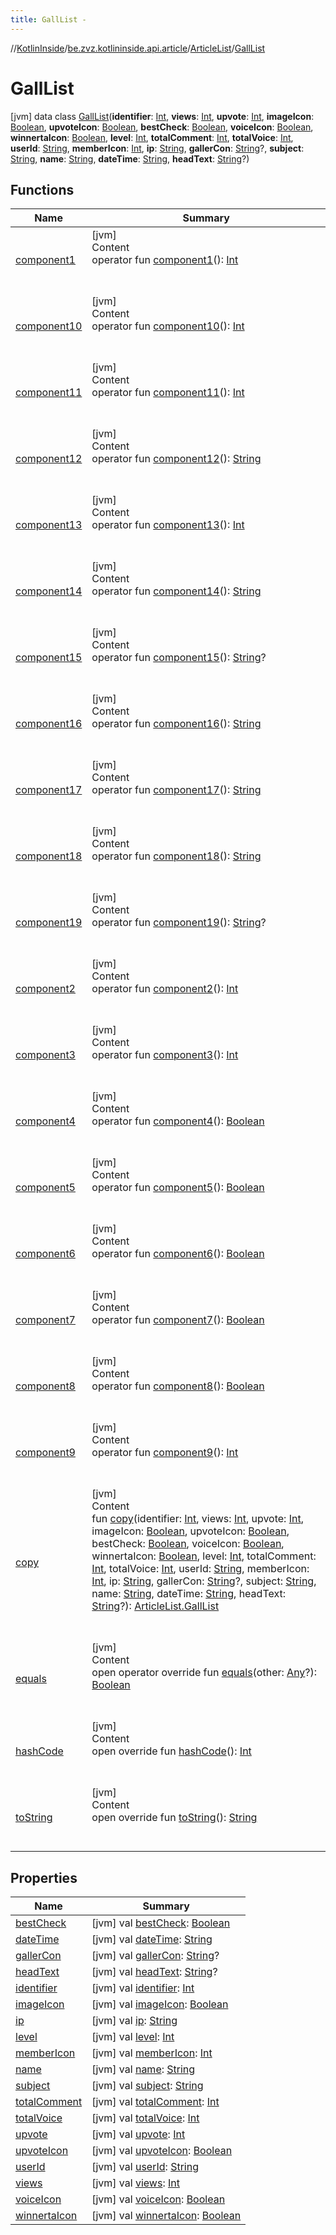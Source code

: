```yaml
---
title: GallList -
---
```

//[KotlinInside](../../../index.md)/[be.zvz.kotlininside.api.article](../../index.md)/[ArticleList](../index.md)/[GallList](index.md)



# GallList  
 [jvm] data class [GallList](index.md)(**identifier**: [Int](https://kotlinlang.org/api/latest/jvm/stdlib/kotlin/-int/index.html), **views**: [Int](https://kotlinlang.org/api/latest/jvm/stdlib/kotlin/-int/index.html), **upvote**: [Int](https://kotlinlang.org/api/latest/jvm/stdlib/kotlin/-int/index.html), **imageIcon**: [Boolean](https://kotlinlang.org/api/latest/jvm/stdlib/kotlin/-boolean/index.html), **upvoteIcon**: [Boolean](https://kotlinlang.org/api/latest/jvm/stdlib/kotlin/-boolean/index.html), **bestCheck**: [Boolean](https://kotlinlang.org/api/latest/jvm/stdlib/kotlin/-boolean/index.html), **voiceIcon**: [Boolean](https://kotlinlang.org/api/latest/jvm/stdlib/kotlin/-boolean/index.html), **winnertaIcon**: [Boolean](https://kotlinlang.org/api/latest/jvm/stdlib/kotlin/-boolean/index.html), **level**: [Int](https://kotlinlang.org/api/latest/jvm/stdlib/kotlin/-int/index.html), **totalComment**: [Int](https://kotlinlang.org/api/latest/jvm/stdlib/kotlin/-int/index.html), **totalVoice**: [Int](https://kotlinlang.org/api/latest/jvm/stdlib/kotlin/-int/index.html), **userId**: [String](https://kotlinlang.org/api/latest/jvm/stdlib/kotlin/-string/index.html), **memberIcon**: [Int](https://kotlinlang.org/api/latest/jvm/stdlib/kotlin/-int/index.html), **ip**: [String](https://kotlinlang.org/api/latest/jvm/stdlib/kotlin/-string/index.html), **gallerCon**: [String](https://kotlinlang.org/api/latest/jvm/stdlib/kotlin/-string/index.html)?, **subject**: [String](https://kotlinlang.org/api/latest/jvm/stdlib/kotlin/-string/index.html), **name**: [String](https://kotlinlang.org/api/latest/jvm/stdlib/kotlin/-string/index.html), **dateTime**: [String](https://kotlinlang.org/api/latest/jvm/stdlib/kotlin/-string/index.html), **headText**: [String](https://kotlinlang.org/api/latest/jvm/stdlib/kotlin/-string/index.html)?)   


## Functions  
  
|  Name|  Summary| 
|---|---|
| <a name="be.zvz.kotlininside.api.article/ArticleList.GallList/component1/#/PointingToDeclaration/"></a>[component1](component1.md)| <a name="be.zvz.kotlininside.api.article/ArticleList.GallList/component1/#/PointingToDeclaration/"></a>[jvm]  <br>Content  <br>operator fun [component1](component1.md)(): [Int](https://kotlinlang.org/api/latest/jvm/stdlib/kotlin/-int/index.html)  <br><br><br>
| <a name="be.zvz.kotlininside.api.article/ArticleList.GallList/component10/#/PointingToDeclaration/"></a>[component10](component10.md)| <a name="be.zvz.kotlininside.api.article/ArticleList.GallList/component10/#/PointingToDeclaration/"></a>[jvm]  <br>Content  <br>operator fun [component10](component10.md)(): [Int](https://kotlinlang.org/api/latest/jvm/stdlib/kotlin/-int/index.html)  <br><br><br>
| <a name="be.zvz.kotlininside.api.article/ArticleList.GallList/component11/#/PointingToDeclaration/"></a>[component11](component11.md)| <a name="be.zvz.kotlininside.api.article/ArticleList.GallList/component11/#/PointingToDeclaration/"></a>[jvm]  <br>Content  <br>operator fun [component11](component11.md)(): [Int](https://kotlinlang.org/api/latest/jvm/stdlib/kotlin/-int/index.html)  <br><br><br>
| <a name="be.zvz.kotlininside.api.article/ArticleList.GallList/component12/#/PointingToDeclaration/"></a>[component12](component12.md)| <a name="be.zvz.kotlininside.api.article/ArticleList.GallList/component12/#/PointingToDeclaration/"></a>[jvm]  <br>Content  <br>operator fun [component12](component12.md)(): [String](https://kotlinlang.org/api/latest/jvm/stdlib/kotlin/-string/index.html)  <br><br><br>
| <a name="be.zvz.kotlininside.api.article/ArticleList.GallList/component13/#/PointingToDeclaration/"></a>[component13](component13.md)| <a name="be.zvz.kotlininside.api.article/ArticleList.GallList/component13/#/PointingToDeclaration/"></a>[jvm]  <br>Content  <br>operator fun [component13](component13.md)(): [Int](https://kotlinlang.org/api/latest/jvm/stdlib/kotlin/-int/index.html)  <br><br><br>
| <a name="be.zvz.kotlininside.api.article/ArticleList.GallList/component14/#/PointingToDeclaration/"></a>[component14](component14.md)| <a name="be.zvz.kotlininside.api.article/ArticleList.GallList/component14/#/PointingToDeclaration/"></a>[jvm]  <br>Content  <br>operator fun [component14](component14.md)(): [String](https://kotlinlang.org/api/latest/jvm/stdlib/kotlin/-string/index.html)  <br><br><br>
| <a name="be.zvz.kotlininside.api.article/ArticleList.GallList/component15/#/PointingToDeclaration/"></a>[component15](component15.md)| <a name="be.zvz.kotlininside.api.article/ArticleList.GallList/component15/#/PointingToDeclaration/"></a>[jvm]  <br>Content  <br>operator fun [component15](component15.md)(): [String](https://kotlinlang.org/api/latest/jvm/stdlib/kotlin/-string/index.html)?  <br><br><br>
| <a name="be.zvz.kotlininside.api.article/ArticleList.GallList/component16/#/PointingToDeclaration/"></a>[component16](component16.md)| <a name="be.zvz.kotlininside.api.article/ArticleList.GallList/component16/#/PointingToDeclaration/"></a>[jvm]  <br>Content  <br>operator fun [component16](component16.md)(): [String](https://kotlinlang.org/api/latest/jvm/stdlib/kotlin/-string/index.html)  <br><br><br>
| <a name="be.zvz.kotlininside.api.article/ArticleList.GallList/component17/#/PointingToDeclaration/"></a>[component17](component17.md)| <a name="be.zvz.kotlininside.api.article/ArticleList.GallList/component17/#/PointingToDeclaration/"></a>[jvm]  <br>Content  <br>operator fun [component17](component17.md)(): [String](https://kotlinlang.org/api/latest/jvm/stdlib/kotlin/-string/index.html)  <br><br><br>
| <a name="be.zvz.kotlininside.api.article/ArticleList.GallList/component18/#/PointingToDeclaration/"></a>[component18](component18.md)| <a name="be.zvz.kotlininside.api.article/ArticleList.GallList/component18/#/PointingToDeclaration/"></a>[jvm]  <br>Content  <br>operator fun [component18](component18.md)(): [String](https://kotlinlang.org/api/latest/jvm/stdlib/kotlin/-string/index.html)  <br><br><br>
| <a name="be.zvz.kotlininside.api.article/ArticleList.GallList/component19/#/PointingToDeclaration/"></a>[component19](component19.md)| <a name="be.zvz.kotlininside.api.article/ArticleList.GallList/component19/#/PointingToDeclaration/"></a>[jvm]  <br>Content  <br>operator fun [component19](component19.md)(): [String](https://kotlinlang.org/api/latest/jvm/stdlib/kotlin/-string/index.html)?  <br><br><br>
| <a name="be.zvz.kotlininside.api.article/ArticleList.GallList/component2/#/PointingToDeclaration/"></a>[component2](component2.md)| <a name="be.zvz.kotlininside.api.article/ArticleList.GallList/component2/#/PointingToDeclaration/"></a>[jvm]  <br>Content  <br>operator fun [component2](component2.md)(): [Int](https://kotlinlang.org/api/latest/jvm/stdlib/kotlin/-int/index.html)  <br><br><br>
| <a name="be.zvz.kotlininside.api.article/ArticleList.GallList/component3/#/PointingToDeclaration/"></a>[component3](component3.md)| <a name="be.zvz.kotlininside.api.article/ArticleList.GallList/component3/#/PointingToDeclaration/"></a>[jvm]  <br>Content  <br>operator fun [component3](component3.md)(): [Int](https://kotlinlang.org/api/latest/jvm/stdlib/kotlin/-int/index.html)  <br><br><br>
| <a name="be.zvz.kotlininside.api.article/ArticleList.GallList/component4/#/PointingToDeclaration/"></a>[component4](component4.md)| <a name="be.zvz.kotlininside.api.article/ArticleList.GallList/component4/#/PointingToDeclaration/"></a>[jvm]  <br>Content  <br>operator fun [component4](component4.md)(): [Boolean](https://kotlinlang.org/api/latest/jvm/stdlib/kotlin/-boolean/index.html)  <br><br><br>
| <a name="be.zvz.kotlininside.api.article/ArticleList.GallList/component5/#/PointingToDeclaration/"></a>[component5](component5.md)| <a name="be.zvz.kotlininside.api.article/ArticleList.GallList/component5/#/PointingToDeclaration/"></a>[jvm]  <br>Content  <br>operator fun [component5](component5.md)(): [Boolean](https://kotlinlang.org/api/latest/jvm/stdlib/kotlin/-boolean/index.html)  <br><br><br>
| <a name="be.zvz.kotlininside.api.article/ArticleList.GallList/component6/#/PointingToDeclaration/"></a>[component6](component6.md)| <a name="be.zvz.kotlininside.api.article/ArticleList.GallList/component6/#/PointingToDeclaration/"></a>[jvm]  <br>Content  <br>operator fun [component6](component6.md)(): [Boolean](https://kotlinlang.org/api/latest/jvm/stdlib/kotlin/-boolean/index.html)  <br><br><br>
| <a name="be.zvz.kotlininside.api.article/ArticleList.GallList/component7/#/PointingToDeclaration/"></a>[component7](component7.md)| <a name="be.zvz.kotlininside.api.article/ArticleList.GallList/component7/#/PointingToDeclaration/"></a>[jvm]  <br>Content  <br>operator fun [component7](component7.md)(): [Boolean](https://kotlinlang.org/api/latest/jvm/stdlib/kotlin/-boolean/index.html)  <br><br><br>
| <a name="be.zvz.kotlininside.api.article/ArticleList.GallList/component8/#/PointingToDeclaration/"></a>[component8](component8.md)| <a name="be.zvz.kotlininside.api.article/ArticleList.GallList/component8/#/PointingToDeclaration/"></a>[jvm]  <br>Content  <br>operator fun [component8](component8.md)(): [Boolean](https://kotlinlang.org/api/latest/jvm/stdlib/kotlin/-boolean/index.html)  <br><br><br>
| <a name="be.zvz.kotlininside.api.article/ArticleList.GallList/component9/#/PointingToDeclaration/"></a>[component9](component9.md)| <a name="be.zvz.kotlininside.api.article/ArticleList.GallList/component9/#/PointingToDeclaration/"></a>[jvm]  <br>Content  <br>operator fun [component9](component9.md)(): [Int](https://kotlinlang.org/api/latest/jvm/stdlib/kotlin/-int/index.html)  <br><br><br>
| <a name="be.zvz.kotlininside.api.article/ArticleList.GallList/copy/#kotlin.Int#kotlin.Int#kotlin.Int#kotlin.Boolean#kotlin.Boolean#kotlin.Boolean#kotlin.Boolean#kotlin.Boolean#kotlin.Int#kotlin.Int#kotlin.Int#kotlin.String#kotlin.Int#kotlin.String#kotlin.String?#kotlin.String#kotlin.String#kotlin.String#kotlin.String?/PointingToDeclaration/"></a>[copy](copy.md)| <a name="be.zvz.kotlininside.api.article/ArticleList.GallList/copy/#kotlin.Int#kotlin.Int#kotlin.Int#kotlin.Boolean#kotlin.Boolean#kotlin.Boolean#kotlin.Boolean#kotlin.Boolean#kotlin.Int#kotlin.Int#kotlin.Int#kotlin.String#kotlin.Int#kotlin.String#kotlin.String?#kotlin.String#kotlin.String#kotlin.String#kotlin.String?/PointingToDeclaration/"></a>[jvm]  <br>Content  <br>fun [copy](copy.md)(identifier: [Int](https://kotlinlang.org/api/latest/jvm/stdlib/kotlin/-int/index.html), views: [Int](https://kotlinlang.org/api/latest/jvm/stdlib/kotlin/-int/index.html), upvote: [Int](https://kotlinlang.org/api/latest/jvm/stdlib/kotlin/-int/index.html), imageIcon: [Boolean](https://kotlinlang.org/api/latest/jvm/stdlib/kotlin/-boolean/index.html), upvoteIcon: [Boolean](https://kotlinlang.org/api/latest/jvm/stdlib/kotlin/-boolean/index.html), bestCheck: [Boolean](https://kotlinlang.org/api/latest/jvm/stdlib/kotlin/-boolean/index.html), voiceIcon: [Boolean](https://kotlinlang.org/api/latest/jvm/stdlib/kotlin/-boolean/index.html), winnertaIcon: [Boolean](https://kotlinlang.org/api/latest/jvm/stdlib/kotlin/-boolean/index.html), level: [Int](https://kotlinlang.org/api/latest/jvm/stdlib/kotlin/-int/index.html), totalComment: [Int](https://kotlinlang.org/api/latest/jvm/stdlib/kotlin/-int/index.html), totalVoice: [Int](https://kotlinlang.org/api/latest/jvm/stdlib/kotlin/-int/index.html), userId: [String](https://kotlinlang.org/api/latest/jvm/stdlib/kotlin/-string/index.html), memberIcon: [Int](https://kotlinlang.org/api/latest/jvm/stdlib/kotlin/-int/index.html), ip: [String](https://kotlinlang.org/api/latest/jvm/stdlib/kotlin/-string/index.html), gallerCon: [String](https://kotlinlang.org/api/latest/jvm/stdlib/kotlin/-string/index.html)?, subject: [String](https://kotlinlang.org/api/latest/jvm/stdlib/kotlin/-string/index.html), name: [String](https://kotlinlang.org/api/latest/jvm/stdlib/kotlin/-string/index.html), dateTime: [String](https://kotlinlang.org/api/latest/jvm/stdlib/kotlin/-string/index.html), headText: [String](https://kotlinlang.org/api/latest/jvm/stdlib/kotlin/-string/index.html)?): [ArticleList.GallList](index.md)  <br><br><br>
| <a name="kotlin/Any/equals/#kotlin.Any?/PointingToDeclaration/"></a>[equals](../../../be.zvz.kotlininside.utils/-string-util/-companion/index.md#%5Bkotlin%2FAny%2Fequals%2F%23kotlin.Any%3F%2FPointingToDeclaration%2F%5D%2FFunctions%2F-1231821796)| <a name="kotlin/Any/equals/#kotlin.Any?/PointingToDeclaration/"></a>[jvm]  <br>Content  <br>open operator override fun [equals](../../../be.zvz.kotlininside.utils/-string-util/-companion/index.md#%5Bkotlin%2FAny%2Fequals%2F%23kotlin.Any%3F%2FPointingToDeclaration%2F%5D%2FFunctions%2F-1231821796)(other: [Any](https://kotlinlang.org/api/latest/jvm/stdlib/kotlin/-any/index.html)?): [Boolean](https://kotlinlang.org/api/latest/jvm/stdlib/kotlin/-boolean/index.html)  <br><br><br>
| <a name="kotlin/Any/hashCode/#/PointingToDeclaration/"></a>[hashCode](../../../be.zvz.kotlininside.utils/-string-util/-companion/index.md#%5Bkotlin%2FAny%2FhashCode%2F%23%2FPointingToDeclaration%2F%5D%2FFunctions%2F-1231821796)| <a name="kotlin/Any/hashCode/#/PointingToDeclaration/"></a>[jvm]  <br>Content  <br>open override fun [hashCode](../../../be.zvz.kotlininside.utils/-string-util/-companion/index.md#%5Bkotlin%2FAny%2FhashCode%2F%23%2FPointingToDeclaration%2F%5D%2FFunctions%2F-1231821796)(): [Int](https://kotlinlang.org/api/latest/jvm/stdlib/kotlin/-int/index.html)  <br><br><br>
| <a name="kotlin/Any/toString/#/PointingToDeclaration/"></a>[toString](../../../be.zvz.kotlininside.utils/-string-util/-companion/index.md#%5Bkotlin%2FAny%2FtoString%2F%23%2FPointingToDeclaration%2F%5D%2FFunctions%2F-1231821796)| <a name="kotlin/Any/toString/#/PointingToDeclaration/"></a>[jvm]  <br>Content  <br>open override fun [toString](../../../be.zvz.kotlininside.utils/-string-util/-companion/index.md#%5Bkotlin%2FAny%2FtoString%2F%23%2FPointingToDeclaration%2F%5D%2FFunctions%2F-1231821796)(): [String](https://kotlinlang.org/api/latest/jvm/stdlib/kotlin/-string/index.html)  <br><br><br>


## Properties  
  
|  Name|  Summary| 
|---|---|
| <a name="be.zvz.kotlininside.api.article/ArticleList.GallList/bestCheck/#/PointingToDeclaration/"></a>[bestCheck](best-check.md)| <a name="be.zvz.kotlininside.api.article/ArticleList.GallList/bestCheck/#/PointingToDeclaration/"></a> [jvm] val [bestCheck](best-check.md): [Boolean](https://kotlinlang.org/api/latest/jvm/stdlib/kotlin/-boolean/index.html)   <br>
| <a name="be.zvz.kotlininside.api.article/ArticleList.GallList/dateTime/#/PointingToDeclaration/"></a>[dateTime](date-time.md)| <a name="be.zvz.kotlininside.api.article/ArticleList.GallList/dateTime/#/PointingToDeclaration/"></a> [jvm] val [dateTime](date-time.md): [String](https://kotlinlang.org/api/latest/jvm/stdlib/kotlin/-string/index.html)   <br>
| <a name="be.zvz.kotlininside.api.article/ArticleList.GallList/gallerCon/#/PointingToDeclaration/"></a>[gallerCon](galler-con.md)| <a name="be.zvz.kotlininside.api.article/ArticleList.GallList/gallerCon/#/PointingToDeclaration/"></a> [jvm] val [gallerCon](galler-con.md): [String](https://kotlinlang.org/api/latest/jvm/stdlib/kotlin/-string/index.html)?   <br>
| <a name="be.zvz.kotlininside.api.article/ArticleList.GallList/headText/#/PointingToDeclaration/"></a>[headText](head-text.md)| <a name="be.zvz.kotlininside.api.article/ArticleList.GallList/headText/#/PointingToDeclaration/"></a> [jvm] val [headText](head-text.md): [String](https://kotlinlang.org/api/latest/jvm/stdlib/kotlin/-string/index.html)?   <br>
| <a name="be.zvz.kotlininside.api.article/ArticleList.GallList/identifier/#/PointingToDeclaration/"></a>[identifier](identifier.md)| <a name="be.zvz.kotlininside.api.article/ArticleList.GallList/identifier/#/PointingToDeclaration/"></a> [jvm] val [identifier](identifier.md): [Int](https://kotlinlang.org/api/latest/jvm/stdlib/kotlin/-int/index.html)   <br>
| <a name="be.zvz.kotlininside.api.article/ArticleList.GallList/imageIcon/#/PointingToDeclaration/"></a>[imageIcon](image-icon.md)| <a name="be.zvz.kotlininside.api.article/ArticleList.GallList/imageIcon/#/PointingToDeclaration/"></a> [jvm] val [imageIcon](image-icon.md): [Boolean](https://kotlinlang.org/api/latest/jvm/stdlib/kotlin/-boolean/index.html)   <br>
| <a name="be.zvz.kotlininside.api.article/ArticleList.GallList/ip/#/PointingToDeclaration/"></a>[ip](ip.md)| <a name="be.zvz.kotlininside.api.article/ArticleList.GallList/ip/#/PointingToDeclaration/"></a> [jvm] val [ip](ip.md): [String](https://kotlinlang.org/api/latest/jvm/stdlib/kotlin/-string/index.html)   <br>
| <a name="be.zvz.kotlininside.api.article/ArticleList.GallList/level/#/PointingToDeclaration/"></a>[level](level.md)| <a name="be.zvz.kotlininside.api.article/ArticleList.GallList/level/#/PointingToDeclaration/"></a> [jvm] val [level](level.md): [Int](https://kotlinlang.org/api/latest/jvm/stdlib/kotlin/-int/index.html)   <br>
| <a name="be.zvz.kotlininside.api.article/ArticleList.GallList/memberIcon/#/PointingToDeclaration/"></a>[memberIcon](member-icon.md)| <a name="be.zvz.kotlininside.api.article/ArticleList.GallList/memberIcon/#/PointingToDeclaration/"></a> [jvm] val [memberIcon](member-icon.md): [Int](https://kotlinlang.org/api/latest/jvm/stdlib/kotlin/-int/index.html)   <br>
| <a name="be.zvz.kotlininside.api.article/ArticleList.GallList/name/#/PointingToDeclaration/"></a>[name](name.md)| <a name="be.zvz.kotlininside.api.article/ArticleList.GallList/name/#/PointingToDeclaration/"></a> [jvm] val [name](name.md): [String](https://kotlinlang.org/api/latest/jvm/stdlib/kotlin/-string/index.html)   <br>
| <a name="be.zvz.kotlininside.api.article/ArticleList.GallList/subject/#/PointingToDeclaration/"></a>[subject](subject.md)| <a name="be.zvz.kotlininside.api.article/ArticleList.GallList/subject/#/PointingToDeclaration/"></a> [jvm] val [subject](subject.md): [String](https://kotlinlang.org/api/latest/jvm/stdlib/kotlin/-string/index.html)   <br>
| <a name="be.zvz.kotlininside.api.article/ArticleList.GallList/totalComment/#/PointingToDeclaration/"></a>[totalComment](total-comment.md)| <a name="be.zvz.kotlininside.api.article/ArticleList.GallList/totalComment/#/PointingToDeclaration/"></a> [jvm] val [totalComment](total-comment.md): [Int](https://kotlinlang.org/api/latest/jvm/stdlib/kotlin/-int/index.html)   <br>
| <a name="be.zvz.kotlininside.api.article/ArticleList.GallList/totalVoice/#/PointingToDeclaration/"></a>[totalVoice](total-voice.md)| <a name="be.zvz.kotlininside.api.article/ArticleList.GallList/totalVoice/#/PointingToDeclaration/"></a> [jvm] val [totalVoice](total-voice.md): [Int](https://kotlinlang.org/api/latest/jvm/stdlib/kotlin/-int/index.html)   <br>
| <a name="be.zvz.kotlininside.api.article/ArticleList.GallList/upvote/#/PointingToDeclaration/"></a>[upvote](upvote.md)| <a name="be.zvz.kotlininside.api.article/ArticleList.GallList/upvote/#/PointingToDeclaration/"></a> [jvm] val [upvote](upvote.md): [Int](https://kotlinlang.org/api/latest/jvm/stdlib/kotlin/-int/index.html)   <br>
| <a name="be.zvz.kotlininside.api.article/ArticleList.GallList/upvoteIcon/#/PointingToDeclaration/"></a>[upvoteIcon](upvote-icon.md)| <a name="be.zvz.kotlininside.api.article/ArticleList.GallList/upvoteIcon/#/PointingToDeclaration/"></a> [jvm] val [upvoteIcon](upvote-icon.md): [Boolean](https://kotlinlang.org/api/latest/jvm/stdlib/kotlin/-boolean/index.html)   <br>
| <a name="be.zvz.kotlininside.api.article/ArticleList.GallList/userId/#/PointingToDeclaration/"></a>[userId](user-id.md)| <a name="be.zvz.kotlininside.api.article/ArticleList.GallList/userId/#/PointingToDeclaration/"></a> [jvm] val [userId](user-id.md): [String](https://kotlinlang.org/api/latest/jvm/stdlib/kotlin/-string/index.html)   <br>
| <a name="be.zvz.kotlininside.api.article/ArticleList.GallList/views/#/PointingToDeclaration/"></a>[views](views.md)| <a name="be.zvz.kotlininside.api.article/ArticleList.GallList/views/#/PointingToDeclaration/"></a> [jvm] val [views](views.md): [Int](https://kotlinlang.org/api/latest/jvm/stdlib/kotlin/-int/index.html)   <br>
| <a name="be.zvz.kotlininside.api.article/ArticleList.GallList/voiceIcon/#/PointingToDeclaration/"></a>[voiceIcon](voice-icon.md)| <a name="be.zvz.kotlininside.api.article/ArticleList.GallList/voiceIcon/#/PointingToDeclaration/"></a> [jvm] val [voiceIcon](voice-icon.md): [Boolean](https://kotlinlang.org/api/latest/jvm/stdlib/kotlin/-boolean/index.html)   <br>
| <a name="be.zvz.kotlininside.api.article/ArticleList.GallList/winnertaIcon/#/PointingToDeclaration/"></a>[winnertaIcon](winnerta-icon.md)| <a name="be.zvz.kotlininside.api.article/ArticleList.GallList/winnertaIcon/#/PointingToDeclaration/"></a> [jvm] val [winnertaIcon](winnerta-icon.md): [Boolean](https://kotlinlang.org/api/latest/jvm/stdlib/kotlin/-boolean/index.html)   <br>

